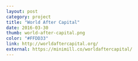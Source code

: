 ```yaml
---
layout: post
category: project
title: "World After Capital"
date: 2016-03-30
thumb: world-after-capital.png
color: "#FFDD33"
link: http://worldaftercapital.org/
external: https://minimill.co/worldaftercapital/
---
```

